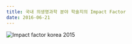 ```yaml
---
title: 국내 의생명과학 분야 학술지의 Impact Factor
date: 2016-06-21
---
```


![Impact factor korea 2015](http://www.ibric.org/upload/geditor/201606/0.37335400_1466399305.gif)
